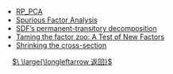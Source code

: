 [](README.md ':include')
- [RP_PCA](papers/RP_PCA.md)
- [Spurious Factor Analysis](papers/Spurious_Factor_Analysis.md)
- [SDF’s permanent-transitory decomposition](papers/SDF's_decomposition.md)
- [Taming the factor zoo: A Test of New Factors](papers/Taming_the_factor_zoo.md)
- [Shrinking the cross-section](papers/shrinking实证做法.md)


&nbsp;
&nbsp;
[$\ \large{\longleftarrow 返回}$](README.md)